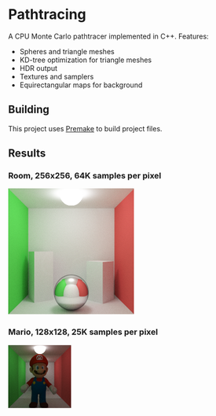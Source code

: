 # Pathtracing

A CPU Monte Carlo pathtracer implemented in C++. Features:
- Spheres and triangle meshes
- KD-tree optimization for triangle meshes
- HDR output
- Textures and samplers
- Equirectangular maps for background

## Building

This project uses [Premake](https://premake.github.io/) to build project files.

## Results

### Room, 256x256, 64K samples per pixel
![Room, 256x256, 64K samples per pixel](results/room-256-i250.png)

### Mario, 128x128, 25K samples per pixel
![Mario, 128x128, 25K samples per pixel](results/mario-128-i100.png)
